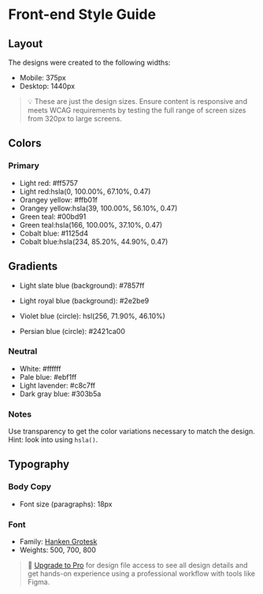 # Front-end Style Guide

## Layout

The designs were created to the following widths:

- Mobile: 375px
- Desktop: 1440px

> 💡 These are just the design sizes. Ensure content is responsive and meets WCAG requirements by testing the full range of screen sizes from 320px to large screens.

## Colors

### Primary

- Light red: #ff5757
- Light red:hsla(0, 100.00%, 67.10%, 0.47)
- Orangey yellow: #ffb01f
- Orangey yellow:hsla(39, 100.00%, 56.10%, 0.47)
- Green teal: #00bd91
- Green teal:hsla(166, 100.00%, 37.10%, 0.47)
- Cobalt blue: #1125d4
- Cobalt blue:hsla(234, 85.20%, 44.90%, 0.47)

## Gradients

- Light slate blue (background): #7857ff
- Light royal blue (background): #2e2be9

- Violet blue (circle): hsl(256, 71.90%, 46.10%)
- Persian blue (circle): #2421ca00



### Neutral

- White: #ffffff
- Pale blue: #ebf1ff
- Light lavender: #c8c7ff
- Dark gray blue: #303b5a

### Notes

Use transparency to get the color variations necessary to match the design. Hint: look into using `hsla()`.

## Typography

### Body Copy

- Font size (paragraphs): 18px

### Font

- Family: [Hanken Grotesk](https://fonts.google.com/specimen/Hanken+Grotesk)
- Weights: 500, 700, 800

> 💎 [Upgrade to Pro](https://www.frontendmentor.io/pro?ref=style-guide) for design file access to see all design details and get hands-on experience using a professional workflow with tools like Figma.
